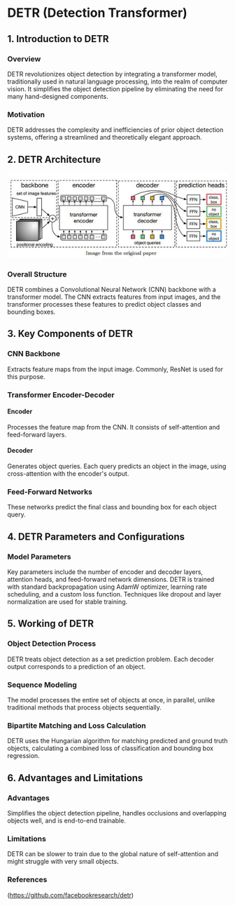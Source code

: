 
# DETR (Detection Transformer)

## 1. Introduction to DETR
### Overview
DETR revolutionizes object detection by integrating a transformer model, traditionally used in natural language processing, into the realm of computer vision. It simplifies the object detection pipeline by eliminating the need for many hand-designed components.

### Motivation
DETR addresses the complexity and inefficiencies of prior object detection systems, offering a streamlined and theoretically elegant approach.

## 2. DETR Architecture

![alt text](https://github.com/roniepatil/DETR-Detection_Transformer-Object_Detection-Deep_Learning/blob/main/DETR.jpg)


### Overall Structure
DETR combines a Convolutional Neural Network (CNN) backbone with a transformer model. The CNN extracts features from input images, and the transformer processes these features to predict object classes and bounding boxes.

## 3. Key Components of DETR
### CNN Backbone
Extracts feature maps from the input image. Commonly, ResNet is used for this purpose.

### Transformer Encoder-Decoder
#### Encoder
Processes the feature map from the CNN. It consists of self-attention and feed-forward layers.

#### Decoder
Generates object queries. Each query predicts an object in the image, using cross-attention with the encoder's output.

### Feed-Forward Networks
These networks predict the final class and bounding box for each object query.

## 4. DETR Parameters and Configurations
### Model Parameters
Key parameters include the number of encoder and decoder layers, attention heads, and feed-forward network dimensions. DETR is trained with standard backpropagation using AdamW optimizer, learning rate scheduling, and a custom loss function. Techniques like dropout and layer normalization are used for stable training.

## 5. Working of DETR
### Object Detection Process
DETR treats object detection as a set prediction problem. Each decoder output corresponds to a prediction of an object.

### Sequence Modeling
The model processes the entire set of objects at once, in parallel, unlike traditional methods that process objects sequentially.

### Bipartite Matching and Loss Calculation
DETR uses the Hungarian algorithm for matching predicted and ground truth objects, calculating a combined loss of classification and bounding box regression.

## 6. Advantages and Limitations
### Advantages
Simplifies the object detection pipeline, handles occlusions and overlapping objects well, and is end-to-end trainable.

### Limitations
DETR can be slower to train due to the global nature of self-attention and might struggle with very small objects.


### References
(https://github.com/facebookresearch/detr)
